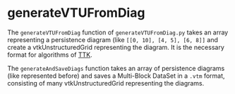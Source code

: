 # generateVTUFromDiag

The `generateVTUFromDiag` function of `generateVTUFromDiag.py` takes an array representing a persistence diagram (like `[[0, 10], [4, 5], [6, 8]]` and create a vtkUnstructuredGrid representing the diagram.
It is the necessary format for algorithms of [TTK](https://github.com/topology-tool-kit/ttk).

The `generateAndSaveDiags` function takes an array of persistence diagrams (like represented before) and saves a Multi-Block DataSet in a `.vtm` format, consisting of many vtkUnstructuredGrid representing the diagrams.
